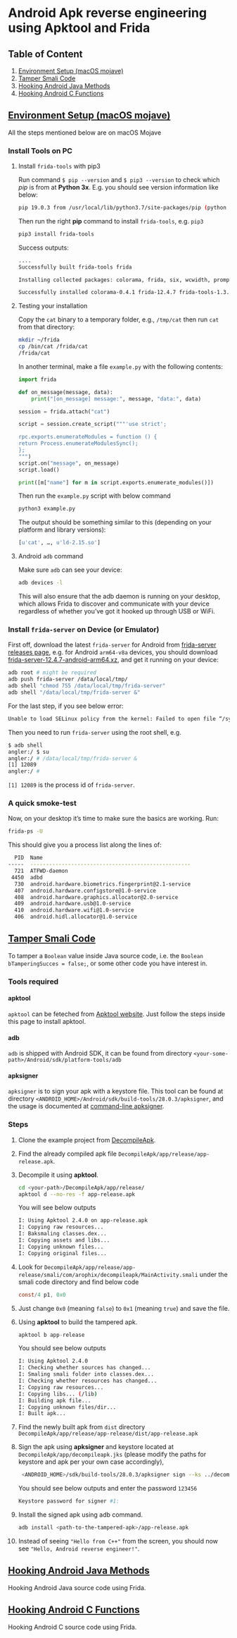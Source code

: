 # Android Apk reverse engineering using Apktool and Frida

## Table of Content

1. [Environment Setup (macOS mojave)](#Environment-Setup)
2. [Tamper Smali Code](#Tamper-Smali-Code)
3. [Hooking Android Java Methods](#Hooking-Android-Java-Methods)
4. [Hooking Android C Functions](#Hooking-Android-C-Functions)

## [Environment Setup (macOS mojave)](#{name=Environment-Setup})

All the steps mentioned below are on macOS Mojave

### Install Tools on PC

1. Install `frida-tools` with pip3

    Run command `$ pip --version` and `$ pip3 --version` to check which *pip* is from at **Python 3x**.  E.g. you should see version information like below:

    ```bash
    pip 19.0.3 from /usr/local/lib/python3.7/site-packages/pip (python 3.7)
    ```

    Then run the right **pip** command to install `frida-tools`, e.g.  `pip3` 

    ```bash
    pip3 install frida-tools
    ```

    Success outputs:

    ```bash
    ....
    Successfully built frida-tools frida

    Installing collected packages: colorama, frida, six, wcwidth, prompt-toolkit, pygments, frida-tools

    Successfully installed colorama-0.4.1 frida-12.4.7 frida-tools-1.3.2 prompt-toolkit-2.0.9 pygments-2.3.1 six-1.12.0 wcwidth-0.1.7
    ```

2. Testing your installation

    Copy the `cat` binary to a temporary folder, e.g., `/tmp/cat` then run `cat` from that directory:

    ```bash
    mkdir ~/frida
    cp /bin/cat /frida/cat
    /frida/cat
    ```

    In another terminal, make a file `example.py` with the following contents:

    ```python
    import frida

    def on_message(message, data):
        print("[on_message] message:", message, "data:", data)

    session = frida.attach("cat")

    script = session.create_script("""'use strict';

    rpc.exports.enumerateModules = function () {
    return Process.enumerateModulesSync();
    };
    """)
    script.on("message", on_message)
    script.load()

    print([m["name"] for m in script.exports.enumerate_modules()])
    ```

    Then run the `example.py` script with below command

    ```bash
    python3 example.py
    ```

    The output should be something similar to this (depending on your platform and library versions):

    ```py
    [u'cat', …, u'ld-2.15.so']
    ```

3. Android `adb` command

    Make sure  `adb`  can see your device:

    ```bash
    adb devices -l
    ```

    This will also ensure that the adb daemon is running on your desktop, which allows Frida to discover and communicate with your device regardless of whether you’ve got it hooked up through USB or WiFi.

### Install `frida-server` on Device (or Emulator)

First off, download the latest `frida-server` for Android from  [frida-server releases page](https://github.com/frida/frida/releases), e.g. for Android `arm64-v8a` devices, you should download [frida-server-12.4.7-android-arm64.xz](https://github.com/frida/frida/releases/download/12.4.7/frida-server-12.4.7-android-arm64.xz),  and get it running on your device:

```bash
adb root # might be required 
adb push frida-server /data/local/tmp/
adb shell "chmod 755 /data/local/tmp/frida-server"
adb shell "/data/local/tmp/frida-server &"
```

For the last step, if you see below error:

```bash
Unable to load SELinux policy from the kernel: Failed to open file “/sys/fs/selinux/policy”: Permission denied
```

Then you need to run `frida-server` using the root shell, e.g.

```bash
$ adb shell
angler:/ $ su
angler:/ # /data/local/tmp/frida-server &
[1] 12089
angler:/ #
```

`[1] 12089` is the process id of `frida-server`.

### A quick smoke-test

Now, on your desktop it’s time to make sure the basics are working. Run:

```bash
frida-ps -U
```

This should give you a process list along the lines of:

```bash
  PID  Name
-----  ---------------------------------------------------
  721  ATFWD-daemon
 4450  adbd
  730  android.hardware.biometrics.fingerprint@2.1-service
  407  android.hardware.configstore@1.0-service
  408  android.hardware.graphics.allocator@2.0-service
  409  android.hardware.usb@1.0-service
  410  android.hardware.wifi@1.0-service
  406  android.hidl.allocator@1.0-service
```

## [Tamper Smali Code](#{name=Tamper-Smali-Code})

To tamper a `Boolean` value inside Java source code, i.e. the `Boolean bTamperingSucces = false;`, or some other code you have interest in.

### Tools required

#### apktool

 `apktool` can be feteched from [Apktool website](https://ibotpeaches.github.io/Apktool/).  Just follow the steps inside this page to install apktool.

#### adb

`adb` is shipped with Android SDK, it can be found from directory `<your-some-path>/Android/sdk/platform-tools/adb`

#### apksigner

`apksigner` is to sign your apk with a keystore file. This tool can be found at directory `<ANDROID_HOME>/Android/sdk/build-tools/28.0.3/apksigner`, and the usage is documented at [command-line apksigner](https://developer.android.com/studio/command-line/apksigner).

### Steps

1. Clone the example project from [DecompileApk](https://github.com/russell-shizhen/DecompileApk).
2. Find the already compiled apk file `DecompileApk/app/release/app-release.apk`.
3. Decompile it using **apktool**.

    ```bash
    cd <your-path>/DecompileApk/app/release/
    apktool d --no-res -f app-release.apk
    ```

    You will see below outputs

    ```bash
    I: Using Apktool 2.4.0 on app-release.apk
    I: Copying raw resources...
    I: Baksmaling classes.dex...
    I: Copying assets and libs...
    I: Copying unknown files...
    I: Copying original files...
    ```

4. Look for `DecompileApk/app/release/app-release/smali/com/arophix/decompileapk/MainActivity.smali` under the smali code directory and find below code

    ```c
    const/4 p1, 0x0
    ```

5. Just change `0x0` (meaning `false`) to `0x1` (meaning `true`)  and save the file.

6. Using **apktool** to build the tampered apk.

    ```c
    apktool b app-release
    ```

    You should see below outputs

    ```bash
    I: Using Apktool 2.4.0
    I: Checking whether sources has changed...
    I: Smaling smali folder into classes.dex...
    I: Checking whether resources has changed...
    I: Copying raw resources...
    I: Copying libs... (/lib)
    I: Building apk file...
    I: Copying unknown files/dir...
    I: Built apk...
    ```

7. Find the newly built apk from `dist` directory `DecompileApk/app/release/app-release/dist/app-release.apk`

8. Sign the apk using **apksigner** and keystore located at `DecompileApk/app/decompileapk.jks` (please modify the paths for keystore and apk per your own case accordingly),

   ```bash
    <ANDROID_HOME>/sdk/build-tools/28.0.3/apksigner sign --ks ../decompileapk.jks app-release.apk
   ```

   You should see below outputs and enter the password `123456`

   ```bash
   Keystore password for signer #1:
   ```

9. Install the signed apk using adb command.

    ```bash
    adb install <path-to-the-tampered-apk>/app-release.apk
    ```

10. Instead of seeing `"Hello from C++"` from the screen, you should now see `"Hello, Android reverse engineer!"`.

## [Hooking Android Java Methods](#{name=Hooking-Android-Java-Methods})

Hooking Android Java source code using Frida.

## [Hooking Android C Functions](#{name=Hooking-Android-C-Functions})

Hooking Android C source code using Frida.